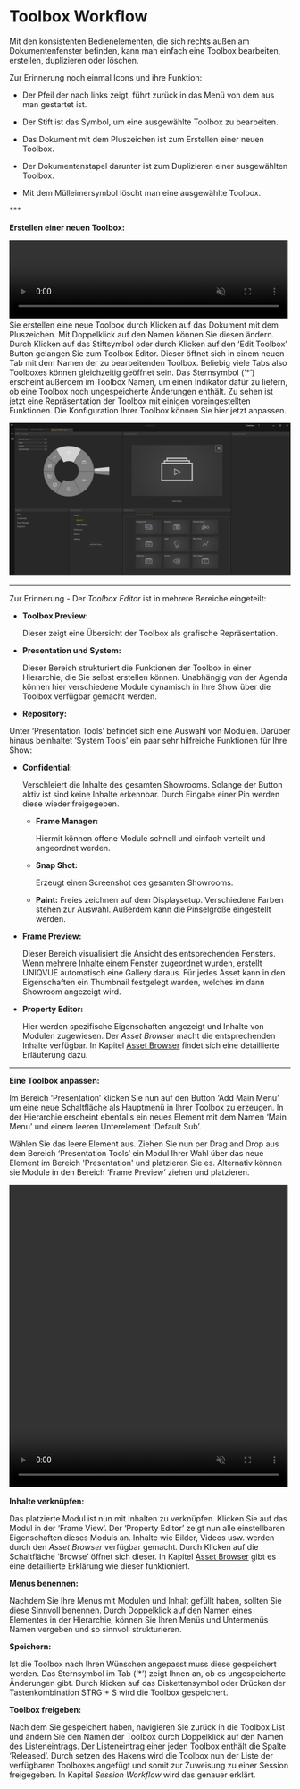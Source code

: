 # Toolbox Workflow 
 
Mit den konsistenten Bedienelementen, die sich rechts außen am Dokumentenfenster befinden, kann man einfach eine Toolbox bearbeiten, erstellen, duplizieren oder löschen. 

Zur Erinnerung noch einmal Icons und ihre Funktion: 
<ul>
<li>Der Pfeil der nach links zeigt, führt zurück in das Menü von dem aus man gestartet ist. </p></li>
</p>
<li>Der Stift ist das Symbol, um eine ausgewählte Toolbox zu bearbeiten. </p></li>
</p>
<li>Das Dokument mit dem Pluszeichen ist zum Erstellen einer neuen Toolbox. </p></li>
</p>
<li>Der Dokumentenstapel darunter ist zum Duplizieren einer ausgewählten Toolbox. </p></li>
</p>
<li>Mit dem Mülleimersymbol löscht man eine ausgewählte Toolbox. </p></li>
</ul>
***




**Erstellen einer neuen Toolbox:**  
<!---
![ToolboxList](../img/Manager/Gifs/Disc_Create.gif) 
-->
<video width="99%" height="140" autoplay loop muted markdown="1">
    <source src="img/Manager/Gifs/Disc_Create.webm" type="video/webm" markdown="1">
</video>
Sie erstellen eine neue Toolbox durch Klicken auf das Dokument mit dem Pluszeichen. Mit Doppelklick auf den Namen können Sie diesen ändern. Durch Klicken auf das Stiftsymbol oder durch Klicken auf den ‘Edit Toolbox’ Button gelangen Sie zum Toolbox Editor. Dieser öffnet sich in einem neuen Tab mit dem Namen der zu bearbeitenden Toolbox. Beliebig viele Tabs also Toolboxes können gleichzeitig geöffnet sein. Das Sternsymbol (‘*’) erscheint außerdem im Toolbox Namen, um einen Indikator dafür zu liefern, ob eine Toolbox noch ungespeicherte Änderungen enthält. Zu sehen ist jetzt eine Repräsentation der Toolbox mit einigen voreingestellten Funktionen. Die Konfiguration Ihrer Toolbox können Sie hier jetzt anpassen. 

![ToolboxEditor](img/Manager/Toolbox_Editor.png)
 ***
Zur Erinnerung - Der *Toolbox Editor* ist in mehrere Bereiche eingeteilt: 

* **Toolbox Preview:**

    Dieser zeigt eine Übersicht der Toolbox als grafische Repräsentation.

* **Presentation und System:**

    Dieser Bereich strukturiert die Funktionen der Toolbox in einer Hierarchie, die Sie selbst erstellen können. Unabhängig von der Agenda können hier verschiedene Module dynamisch in Ihre Show über die Toolbox verfügbar gemacht werden.

* **Repository:**
<!---
    Unter ‘Presentation Tools’ befindet sich eine Auswahl von Modulen wie sie in Kapitel [Modul](module.md) detailliert erläutert werden. Darüber hinaus beinhaltet ‘System Tools’ ein paar sehr hilfreiche Funktionen für Ihre Show: 
-->

Unter ‘Presentation Tools’ befindet sich eine Auswahl von Modulen. Darüber hinaus beinhaltet ‘System Tools’ ein paar sehr hilfreiche Funktionen für Ihre Show:

-  **Confidential:** 

    Verschleiert die Inhalte des gesamten Showrooms. Solange der Button aktiv ist sind keine Inhalte erkennbar. Durch Eingabe einer Pin werden diese wieder freigegeben.</li>

    - **Frame Manager:**

        Hiermit können offene Module schnell und einfach verteilt und angeordnet werden.


    - **Snap Shot:** 

        Erzeugt einen Screenshot des gesamten Showrooms.

    - **Paint:**
        Freies zeichnen auf dem Displaysetup. Verschiedene Farben stehen zur Auswahl. Außerdem kann die Pinselgröße eingestellt werden.

* **Frame Preview:**

    Dieser Bereich visualisiert die Ansicht des entsprechenden Fensters. Wenn mehrere Inhalte einem Fenster zugeordnet wurden, erstellt UNIQVUE automatisch eine Gallery daraus. Für jedes Asset kann in den Eigenschaften ein Thumbnail festgelegt warden, welches im dann Showroom angezeigt wird.

* **Property Editor:**

    Hier werden spezifische Eigenschaften angezeigt und Inhalte von Modulen zugewiesen. Der *Asset Browser* macht die entsprechenden Inhalte verfügbar. In Kapitel [Asset Browser](050_assetbrowser.md) findet sich eine detaillierte Erläuterung dazu.

***

**Eine Toolbox anpassen:** 

Im Bereich ‘Presentation’ klicken Sie nun auf den Button ‘Add Main Menu’ um eine neue Schaltfläche als Hauptmenü in Ihrer Toolbox zu erzeugen. In der Hierarchie erscheint ebenfalls ein neues Element mit dem Namen ‘Main Menu’ und einem leeren Unterelement ‘Default Sub’.
<!---
![Toolbox_MainMenu](img/Manager/Toolbox_MainMenu.png)

![Toolbox_DefaultSub](img/Manager/Toolbox_DefaultSub.png)
-->
Wählen Sie das leere Element aus. Ziehen Sie nun per Drag and Drop aus dem Bereich ‘Presentation Tools’ ein Modul Ihrer Wahl über das neue Element im Bereich 'Presentation' und platzieren Sie es. Alternativ können sie Module in den Bereich ‘Frame Preview’ ziehen und platzieren.

<video width="99%" height="540" autoplay loop muted markdown="1">
    <source src="img/Manager/Gifs/Disc_Configure.webm" type="video/webm" markdown="1">
</video>

<!---
![Toolbox_DragDrop](img/Manager/Toolbox_DragDrop.png)
-->
**Inhalte verknüpfen:** 

Das platzierte Modul ist nun mit Inhalten zu verknüpfen. Klicken Sie auf das Modul in der ‘Frame View’. Der ‘Property Editor’ zeigt nun alle einstellbaren Eigenschaften dieses Moduls an. Inhalte wie Bilder, Videos usw. werden durch den *Asset Browser* verfügbar gemacht. Durch Klicken auf die Schaltfläche ‘Browse’ öffnet sich dieser. In Kapitel [Asset Browser](050_assetbrowser.md) gibt es eine detaillierte Erklärung wie dieser funktioniert. 

**Menus benennen:** 

Nachdem Sie Ihre Menus mit Modulen und Inhalt gefüllt haben, sollten Sie diese Sinnvoll benennen. Durch Doppelklick auf den Namen eines Elementes in der Hierarchie, können Sie Ihren Menüs und Untermenüs Namen vergeben und so sinnvoll strukturieren.  

**Speichern:** 

Ist die Toolbox nach Ihren Wünschen angepasst muss diese gespeichert werden. Das Sternsymbol im Tab (‘*’) zeigt Ihnen an, ob es ungespeicherte Änderungen gibt. Durch klicken auf das Diskettensymbol oder Drücken der Tastenkombination STRG + S wird die Toolbox gespeichert.  

**Toolbox freigeben:** 

Nach dem Sie gespeichert haben, navigieren Sie zurück in die Toolbox List und ändern Sie den Namen der Toolbox durch Doppelklick auf den Namen des Listeneintrags. Der Listeneintrag einer jeden Toolbox enthält die Spalte ‘Released’. Durch setzen des Hakens wird die Toolbox nun der Liste der verfügbaren Toolboxes angefügt und somit zur Zuweisung zu einer Session freigegeben. In Kapitel *Session Workflow* wird das genauer erklärt.  

